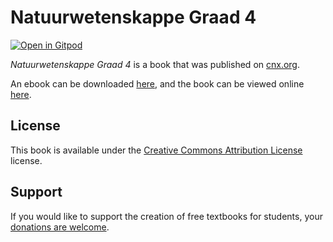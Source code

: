 # Natuurwetenskappe Graad 4

[![Open in Gitpod](https://gitpod.io/button/open-in-gitpod.svg)](https://gitpod.io/from-referrer/)

_Natuurwetenskappe Graad 4_ is a book that was published on [cnx.org](https://cnx.org/).

An ebook can be downloaded [here](https://github.com/cnx-user-books/cnxbook-natuurwetenskappe-graad-4/releases/latest), and the book can be viewed online [here](https://github.com/cnx-user-books/cnxbook-natuurwetenskappe-graad-4/releases/latest).

## License
This book is available under the [Creative Commons Attribution License](./LICENSE) license.

## Support
If you would like to support the creation of free textbooks for students, your [donations are welcome](https://riceconnect.rice.edu/donation/support-openstax-banner).
